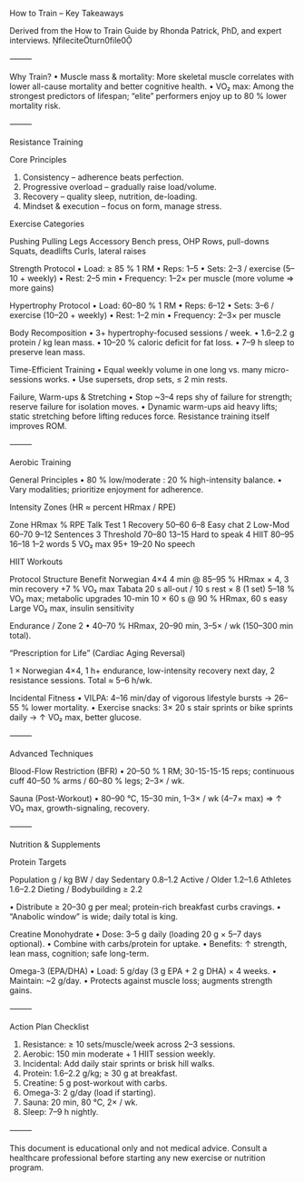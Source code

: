 How to Train – Key Takeaways

Derived from the How to Train Guide by Rhonda Patrick, PhD, and expert interviews. fileciteturn0file0

⸻

Why Train?
 • Muscle mass & mortality: More skeletal muscle correlates with lower all-cause mortality and better cognitive health.
 • VO₂ max: Among the strongest predictors of lifespan; “elite” performers enjoy up to 80 % lower mortality risk.

⸻

Resistance Training

Core Principles

 1. Consistency – adherence beats perfection.
 2. Progressive overload – gradually raise load/volume.
 3. Recovery – quality sleep, nutrition, de-loading.
 4. Mindset & execution – focus on form, manage stress.

Exercise Categories

Pushing Pulling Legs Accessory
Bench press, OHP Rows, pull-downs Squats, deadlifts Curls, lateral raises

Strength Protocol
 • Load: ≥ 85 % 1 RM
 • Reps: 1–5
 • Sets: 2–3 / exercise (5–10 + weekly)
 • Rest: 2–5 min
 • Frequency: 1–2× per muscle (more volume ⇒ more gains)

Hypertrophy Protocol
 • Load: 60–80 % 1 RM
 • Reps: 6–12
 • Sets: 3–6 / exercise (10–20 + weekly)
 • Rest: 1–2 min
 • Frequency: 2–3× per muscle

Body Recomposition
 • 3+ hypertrophy-focused sessions / week.
 • 1.6–2.2 g protein / kg lean mass.
 • 10–20 % caloric deficit for fat loss.
 • 7–9 h sleep to preserve lean mass.

Time-Efficient Training
 • Equal weekly volume in one long vs. many micro-sessions works.
 • Use supersets, drop sets, ≤ 2 min rests.

Failure, Warm-ups & Stretching
 • Stop ~3–4 reps shy of failure for strength; reserve failure for isolation moves.
 • Dynamic warm-ups aid heavy lifts; static stretching before lifting reduces force. Resistance training itself improves ROM.

⸻

Aerobic Training

General Principles
 • 80 % low/moderate : 20 % high-intensity balance.
 • Vary modalities; prioritize enjoyment for adherence.

Intensity Zones (HR ≈ percent HRmax / RPE)

Zone HRmax % RPE Talk Test
1 Recovery 50–60 6–8 Easy chat
2 Low-Mod 60–70 9–12 Sentences
3 Threshold 70–80 13–15 Hard to speak
4 HIIT 80–95 16–18 1–2 words
5 VO₂ max 95+ 19–20 No speech

HIIT Workouts

Protocol Structure Benefit
Norwegian 4×4 4 min @ 85–95 % HRmax × 4, 3 min recovery +7 % VO₂ max
Tabata 20 s all-out / 10 s rest × 8 (1 set) 5–18 % VO₂ max; metabolic upgrades
10-min 10 × 60 s @ 90 % HRmax, 60 s easy Large VO₂ max, insulin sensitivity

Endurance / Zone 2
 • 40–70 % HRmax, 20–90 min, 3–5× / wk (150–300 min total).

“Prescription for Life” (Cardiac Aging Reversal)

1 × Norwegian 4×4, 1 h+ endurance, low-intensity recovery next day, 2 resistance sessions. Total ≈ 5–6 h/wk.

Incidental Fitness
 • VILPA: 4–16 min/day of vigorous lifestyle bursts → 26–55 % lower mortality.
 • Exercise snacks: 3× 20 s stair sprints or bike sprints daily → ↑ VO₂ max, better glucose.

⸻

Advanced Techniques

Blood-Flow Restriction (BFR)
 • 20–50 % 1 RM; 30-15-15-15 reps; continuous cuff 40–50 % arms / 60–80 % legs; 2–3× / wk.

Sauna (Post-Workout)
 • 80–90 °C, 15–30 min, 1–3× / wk (4–7× max) ⇒ ↑ VO₂ max, growth-signaling, recovery.

⸻

Nutrition & Supplements

Protein Targets

Population g / kg BW / day
Sedentary 0.8–1.2
Active / Older 1.2–1.6
Athletes 1.6–2.2
Dieting / Bodybuilding ≥ 2.2

 • Distribute ≥ 20–30 g per meal; protein-rich breakfast curbs cravings.
 • “Anabolic window” is wide; daily total is king.

Creatine Monohydrate
 • Dose: 3–5 g daily (loading 20 g × 5–7 days optional).
 • Combine with carbs/protein for uptake.
 • Benefits: ↑ strength, lean mass, cognition; safe long-term.

Omega-3 (EPA/DHA)
 • Load: 5 g/day (3 g EPA + 2 g DHA) × 4 weeks.
 • Maintain: ~2 g/day.
 • Protects against muscle loss; augments strength gains.

⸻

Action Plan Checklist

 1. Resistance: ≥ 10 sets/muscle/week across 2–3 sessions.
 2. Aerobic: 150 min moderate + 1 HIIT session weekly.
 3. Incidental: Add daily stair sprints or brisk hill walks.
 4. Protein: 1.6–2.2 g/kg; ≥ 30 g at breakfast.
 5. Creatine: 5 g post-workout with carbs.
 6. Omega-3: 2 g/day (load if starting).
 7. Sauna: 20 min, 80 °C, 2× / wk.
 8. Sleep: 7–9 h nightly.

⸻

This document is educational only and not medical advice. Consult a healthcare professional before starting any new exercise or nutrition program.
